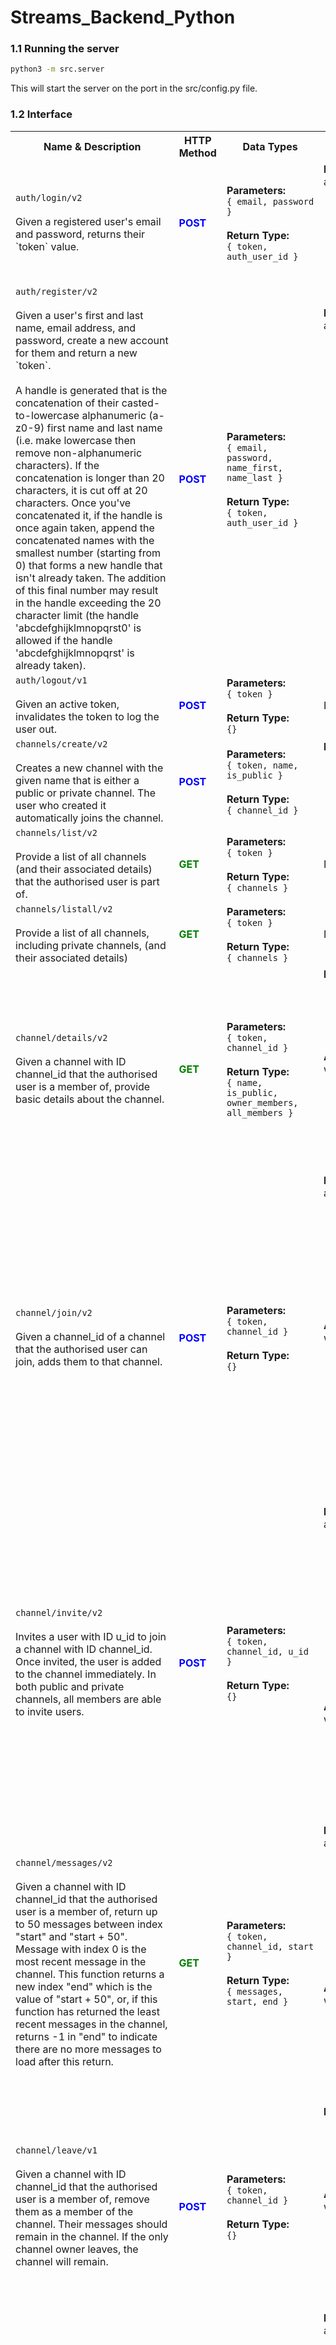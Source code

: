 # Streams_Backend_Python

### 1.1 Running the server

```bash
python3 -m src.server
```
This will start the server on the port in the src/config.py file.


### 1.2 Interface


<table>
  <tr>
    <th>Name & Description</th>
    <th>HTTP Method</th>
    <th style="width:18%">Data Types</th>
    <th style="width:32%">Exceptions</th>
  </tr>
  <tr>
    <td><code>auth/login/v2</code><br /><br />Given a registered user's email and password, returns their `token` value.</td>
    <td style="font-weight: bold; color: blue;">POST</td>
    <td><b>Parameters:</b><br /><code>{ email, password }</code><br /><br /><b>Return Type:</b><br /><code>{ token, auth_user_id }</code></td>
    <td>
      <b>InputError</b> when any of:
      <ul>
        <li>email entered does not belong to a user</li>
        <li>password is not correct</li>
      </ul>
    </td>
  </tr>
  <tr>
    <td><code>auth/register/v2</code><br /><br />Given a user's first and last name, email address, and password, create a new account for them and return a new `token`.<br /><br />A handle is generated that is the concatenation of their casted-to-lowercase alphanumeric (a-z0-9) first name and last name (i.e. make lowercase then remove non-alphanumeric characters). If the concatenation is longer than 20 characters, it is cut off at 20 characters. Once you've concatenated it, if the handle is once again taken, append the concatenated names with the smallest number (starting from 0) that forms a new handle that isn't already taken. The addition of this final number may result in the handle exceeding the 20 character limit (the handle 'abcdefghijklmnopqrst0' is allowed if the handle 'abcdefghijklmnopqrst' is already taken).</td>
    <td style="font-weight: bold; color: blue;">POST</td>
    <td><b>Parameters:</b><br /><code>{ email, password, name_first, name_last }</code><br /><br /><b>Return Type:</b><br /><code>{ token, auth_user_id }</code></td>
    <td>
      <b>InputError</b> when any of:
      <ul>
        <li>email entered is not a valid email (more in section 6.4)</li>
        <li>email address is already being used by another user</li>
        <li>length of password is less than 6 characters</li>
        <li>length of name_first is not between 1 and 50 characters inclusive</li>
        <li>length of name_last is not between 1 and 50 characters inclusive</li>
      </ul>
    </td>
  </tr>
  <tr>
    <td><code>auth/logout/v1</code><br /><br />Given an active token, invalidates the token to log the user out.</td>
    <td style="font-weight: bold; color: blue;">POST</td>
    <td><b>Parameters:</b><br /><code>{ token }</code><br /><br /><b>Return Type:</b><br /><code>{}</code></td>
    <td>N/A</td>
  </tr>
  <tr>
    <td><code>channels/create/v2</code><br /><br />Creates a new channel with the given name that is either a public or private channel. The user who created it automatically joins the channel.</td>
    <td style="font-weight: bold; color: blue;">POST</td>
    <td><b>Parameters:</b><br /><code>{ token, name, is_public }</code><br /><br /><b>Return Type:</b><br /><code>{ channel_id }</code></td>
    <td>
      <b>InputError</b> when:
      <ul>
        <li>length of name is less than 1 or more than 20 characters</li>
      </ul>
    </td>
  </tr>
  <tr>
    <td><code>channels/list/v2</code><br /><br />Provide a list of all channels (and their associated details) that the authorised user is part of.</td>
    <td style="font-weight: bold; color: green;">GET</td>
    <td><b>Parameters:</b><br /><code>{ token }</code><br /><br /><b>Return Type:</b><br /><code>{ channels }</code></td>
    <td>N/A</td>
  </tr>
  <tr>
    <td><code>channels/listall/v2</code><br /><br />Provide a list of all channels, including private channels, (and their associated details)</td>
    <td style="font-weight: bold; color: green;">GET</td>
    <td><b>Parameters:</b><br /><code>{ token }</code><br /><br /><b>Return Type:</b><br /><code>{ channels }</code></td>
    <td>N/A</td>
  </tr>
  <tr>
    <td><code>channel/details/v2</code><br /><br />Given a channel with ID channel_id that the authorised user is a member of, provide basic details about the channel.</td>
    <td style="font-weight: bold; color: green;">GET</td>
    <td><b>Parameters:</b><br /><code>{ token, channel_id }</code><br /><br /><b>Return Type:</b><br /><code>{ name, is_public, owner_members, all_members }</code></td>
    <td>
      <b>InputError</b> when:
      <ul>
        <li>channel_id does not refer to a valid channel</li>
      </ul>
      <b>AccessError</b> when:
      <ul>
        <li>channel_id is valid and the authorised user is not a member of the channel</li>
      </ul>
    </td>
  </tr>
  <tr>
    <td><code>channel/join/v2</code><br /><br />Given a channel_id of a channel that the authorised user can join, adds them to that channel.</td>
    <td style="font-weight: bold; color: blue;">POST</td>
    <td><b>Parameters:</b><br /><code>{ token, channel_id }</code><br /><br /><b>Return Type:</b><br /><code>{}</code></td>
    <td>
      <b>InputError</b> when any of:
      <ul>
        <li>channel_id does not refer to a valid channel</li>
        <li>the authorised user is already a member of the channel</li>
      </ul>
      <b>AccessError</b> when:
      <ul>
        <li>channel_id refers to a channel that is private and the authorised user is not already a channel member and is not a global owner</li>
      </ul>
    </td>
  </tr>
  <tr>
    <td><code>channel/invite/v2</code><br /><br />Invites a user with ID u_id to join a channel with ID channel_id. Once invited, the user is added to the channel immediately. In both public and private channels, all members are able to invite users.</td>
    <td style="font-weight: bold; color: blue;">POST</td>
    <td><b>Parameters:</b><br /><code>{ token, channel_id, u_id }</code><br /><br /><b>Return Type:</b><br /><code>{}</code></td>
    <td>
      <b>InputError</b> when any of:
      <ul>
        <li>channel_id does not refer to a valid channel</li>
        <li>u_id does not refer to a valid user</li>
        <li>u_id refers to a user who is already a member of the channel</li>
      </ul>
      <b>AccessError</b> when:
      <ul>
        <li>channel_id is valid and the authorised user is not a member of the channel</li>
      </ul>
    </td>
  </tr>
  <tr>
    <td><code>channel/messages/v2</code><br /><br />Given a channel with ID channel_id that the authorised user is a member of, return up to 50 messages between index "start" and "start + 50". Message with index 0 is the most recent message in the channel. This function returns a new index "end" which is the value of "start + 50", or, if this function has returned the least recent messages in the channel, returns -1 in "end" to indicate there are no more messages to load after this return.</td>
    <td style="font-weight: bold; color: green;">GET</td>
    <td><b>Parameters:</b><br /><code>{ token, channel_id, start }</code><br /><br /><b>Return Type:</b><br /><code>{ messages, start, end }</code></td>
    <td>
      <b>InputError</b> when any of:
      <ul>
        <li>channel_id does not refer to a valid channel</li>
        <li>start is greater than the total number of messages in the channel</li>
      </ul>
      <b>AccessError</b> when:
      <ul>
        <li>channel_id is valid and the authorised user is not a member of the channel</li>
      </ul>
    </td>
  </tr>
  <tr>
    <td><code>channel/leave/v1</code><br /><br />Given a channel with ID channel_id that the authorised user is a member of, remove them as a member of the channel. Their messages should remain in the channel. If the only channel owner leaves, the channel will remain.</td>
    <td style="font-weight: bold; color: blue;">POST</td>
    <td><b>Parameters:</b><br /><code>{ token, channel_id }</code><br /><br /><b>Return Type:</b><br /><code>{}</code></td>
    <td>
      <b>InputError</b> when:
      <ul>
        <li>channel_id does not refer to a valid channel</li>
      </ul>
      <b>AccessError</b> when:
      <ul>
        <li>channel_id is valid and the authorised user is not a member of the channel</li>
      </ul>
    </td>
  </tr>
  <tr>
    <td><code>channel/addowner/v1</code><br /><br />Make user with user id u_id an owner of the channel.</td>
    <td style="font-weight: bold; color: blue;">POST</td>
    <td><b>Parameters:</b><br /><code>{ token, channel_id, u_id }</code><br /><br /><b>Return Type:</b><br /><code>{}</code>
    </td>
    <td>
      <b>InputError</b> when any of:
      <ul>
        <li>channel_id does not refer to a valid channel</li>
        <li>u_id does not refer to a valid user</li>
        <li>u_id refers to a user who is not a member of the channel</li>
        <li>u_id refers to a user who is already an owner of the channel</li>
      </ul>
      <b>AccessError</b> when:
      <ul>
        <li>channel_id is valid and the authorised user does not have owner permissions in the channel</li>
      </ul>
    </td>
  </tr>
  <tr>
    <td><code>channel/removeowner/v1</code><br /><br />Remove user with user id u_id as an owner of the channel.</td>
    <td style="font-weight: bold; color: blue;">POST</td>
    <td><b>Parameters:</b><br /><code>{ token, channel_id, u_id }</code><br /><br /><b>Return Type:</b><br /><code>{}</code></td>
    <td>
      <b>InputError</b> when any of:
      <ul>
        <li>channel_id does not refer to a valid channel</li>
        <li>u_id does not refer to a valid user</li>
        <li>u_id refers to a user who is not an owner of the channel</li>
        <li>u_id refers to a user who is currently the only owner of the channel</li>
      </ul>
      <b>AccessError</b> when:
      <ul>
        <li>channel_id is valid and the authorised user does not have owner permissions in the channel</li>
      </ul>
    </td>
  </tr>
  <tr>
    <td><code>message/send/v1</code><br /><br />Send a message from the authorised user to the channel specified by channel_id. Note: Each message should have its own unique ID, i.e. no messages should share an ID with another message, even if that other message is in a different channel.</td>
    <td style="font-weight: bold; color: blue;">POST</td>
    <td><b>Parameters:</b><br /><code>{ token, channel_id, message }</code><br /><br /><b>Return Type:</b><br /><code>{ message_id }</code></td>
    <td>
      <b>InputError</b> when:
      <ul>
        <li>channel_id does not refer to a valid channel</li>
        <li>length of message is less than 1 or over 1000 characters</li>
      </ul>
        <b>AccessError</b> when:
      <ul>
        <li>channel_id is valid and the authorised user is not a member of the channel</li>
      </ul>
    </td>
  </tr>
  <tr>
    <td><code>message/edit/v1</code><br /><br />Given a message, update its text with new text. If the new message is an empty string, the message is deleted.</td>
    <td style="font-weight: bold; color: brown;">PUT</td>
    <td><b>Parameters:</b><br /><code>{ token, message_id, message }</code><br /><br /><b>Return Type:</b><br /><code>{}</code></td>
    <td>
      <b>InputError</b> when any of:
      <ul>
        <li>length of message is over 1000 characters</li>
        <li>message_id does not refer to a valid message within a channel/DM that the authorised user has joined</li>
      </ul>
      <b>AccessError</b> when message_id refers to a valid message in a joined channel/DM and none of the following are true:
      <ul>
        <li>the message was sent by the authorised user making this request</li>
        <li>the authorised user has owner permissions in the channel/DM</li>
      </ul>
    </td>
  </tr>
  <tr>
    <td><code>message/remove/v1</code><br /><br />Given a message_id for a message, this message is removed from the channel/DM</td>
    <td style="color: red; font-weight: bold;">DELETE</td>
    <td><b>Parameters:</b><br /><code>{ token, message_id }</code><br /><br /><b>Return Type:</b><br /><code>{}</code></td>
    <td>
      <b>InputError</b> when:
      <ul>
        <li>message_id does not refer to a valid message within a channel/DM that the authorised user has joined</li>
      </ul>
      <b>AccessError</b> when message_id refers to a valid message in a joined channel/DM and none of the following are true:
      <ul>
        <li>the message was sent by the authorised user making this request</li>
        <li>the authorised user has owner permissions in the channel/DM</li>
      </ul>
    </td>
  </tr>
  <tr>
    <td><code>dm/create/v1</code><br /><br /><code>u_ids</code> contains the user(s) that this DM is directed to, and will not include the creator. The creator is the owner of the DM. <code>name</code> should be automatically generated based on the users that are in this DM. The name should be an alphabetically-sorted, comma-and-space-separated list of user handles, e.g. 'ahandle1, bhandle2, chandle3'.</td>
    <td style="font-weight: bold; color: blue;">POST</td>
    <td><b>Parameters:</b><br /><code>{ token, u_ids }</code><br /><br /><b>Return Type:</b><br /><code>{ dm_id }</code></td>
    <td>
      <b>InputError</b> when:
      <ul>
        <li>any u_id in u_ids does not refer to a valid user</li>
      </ul>
    </td>
  </tr>
  <tr>
    <td><code>dm/list/v1</code><br /><br />Returns the list of DMs that the user is a member of.</td>
    <td style="font-weight: bold; color: green;">GET</td>
    <td><b>Parameters:</b><br /><code>{ token }</code><br /><br /><b>Return Type:</b><br /><code>{ dms }</code></td>
    <td> N/A </td>
  </tr>
  <tr>
    <td><code>dm/remove/v1</code><br /><br />Remove an existing DM, so all members are no longer in the DM. This can only be done by the original creator of the DM.</td>
    <td style="color: red; font-weight: bold;">DELETE</td>
    <td><b>Parameters:</b><br /><code>{ token, dm_id }</code><br /><br /><b>Return Type:</b><br /><code>{}</code></td>
    <td>
      <b>InputError</b> when:
      <ul>
        <li>dm_id does not refer to a valid DM</li>
      </ul>
      <b>AccessError</b> when:
      <ul>
        <li>dm_id is valid and the authorised user is not the original DM creator</li>
      </ul>
    </td>
  </tr>
  <tr>
    <td><code>dm/details/v1</code><br /><br />Given a DM with ID dm_id that the authorised user is a member of, provide basic details about the DM.</td>
    <td style="font-weight: bold; color: green;">GET</td>
    <td><b>Parameters:</b><br /><code>{ token, dm_id }</code><br /><br /><b>Return Type:</b><br /><code>{ name, members }</code></td>
    <td>
      <b>InputError</b> when:
      <ul>
        <li>dm_id does not refer to a valid DM</li>
      </ul>
      <b>AccessError</b> when:
      <ul>
        <li>dm_id is valid and the authorised user is not a member of the DM</li>
      </ul>
    </td>
  </tr>
  <tr>
    <td><code>dm/leave/v1</code><br /><br />Given a DM ID, the user is removed as a member of this DM. The creator is allowed to leave and the DM will still exist if this happens. This does not update the name of the DM.</td>
    <td style="font-weight: bold; color: blue;">POST</td>
    <td><b>Parameters:</b><br /><code>{ token, dm_id }</code><br /><br /><b>Return Type:</b><br /><code>{}</code></td>
    <td>
      <b>InputError</b> when:
      <ul>
        <li>dm_id does not refer to a valid DM</li>
      </ul>
      <b>AccessError</b> when:
      <ul>
        <li>dm_id is valid and the authorised user is not a member of the DM</li>
      </ul>
    </td>
  </tr>
  <tr>
    <td><code>dm/messages/v1</code><br /><br />Given a DM with ID dm_id that the authorised user is a member of, return up to 50 messages between index "start" and "start + 50". Message with index 0 is the most recent message in the DM. This function returns a new index "end" which is the value of "start + 50", or, if this function has returned the least recent messages in the DM, returns -1 in "end" to indicate there are no more messages to load after this return.</td>
    <td style="font-weight: bold; color: green;">GET</td>
    <td><b>Parameters:</b><br /><code>{ token, dm_id, start }</code><br /><br /><b>Return Type:</b><br /><code>{ messages, start, end }</code></td>
    <td>
      <b>InputError</b> when any of:
      <ul>
        <li>dm_id does not refer to a valid DM</li>
        <li>start is greater than the total number of messages in the channel</li>
      </ul>
      <b>AccessError</b> when:
      <ul>
        <li>dm_id is valid and the authorised user is not a member of the DM</li>
      </ul>
    </td>
  </tr>
  <tr>
    <td><code>message/senddm/v1</code><br /><br />Send a message from authorised_user to the DM specified by dm_id. Note: Each message should have it's own unique ID, i.e. no messages should share an ID with another message, even if that other message is in a different channel or DM.</td>
    <td style="font-weight: bold; color: blue;">POST</td>
    <td><b>Parameters:</b><br /><code>{ token, dm_id, message }</code><br /><br /><b>Return Type:</b><br /><code>{ message_id }</code></td>
    <td>
      <b>InputError</b> when any of:
      <ul>
        <li>dm_id does not refer to a valid DM</li>
        <li>length of message is less than 1 or over 1000 characters</li>
      </ul>
      <b>AccessError</b> when:
      <ul>
        <li>dm_id is valid and the authorised user is not a member of the DM</li>
      </ul>
    </td>
  </tr>
  <tr>
    <td><code>users/all/v1</code><br /><br />Returns a list of all users and their associated details.</td>
    <td style="font-weight: bold; color: green;">GET</td>
    <td><b>Parameters:</b><br /><code>{ token }</code><br /><br /><b>Return Type:</b><br /><code>{ users }</code></td>
    <td>N/A</td>
  </tr>
  <tr>
    <td><code>user/profile/v1</code><br /><br />For a valid user, returns information about their user_id, email, first name, last name, and handle</td>
    <td style="font-weight: bold; color: green;">GET</td>
    <td><b>Parameters:</b><br /><code>{ token, u_id }</code><br /><br /><b>Return Type:</b><br /><code>{ user }</code></td>
    <td>
      <b>InputError</b> when:
      <ul>
        <li>u_id does not refer to a valid user</li>
      </ul>
    </td>
  </tr>
  <tr>
    <td><code>user/profile/setname/v1</code><br /><br />Update the authorised user's first and last name</td>
    <td style="font-weight: bold; color: brown;">PUT</td>
    <td><b>Parameters:</b><br /><code>{ token, name_first, name_last }</code><br /><br /><b>Return Type:</b><br /><code>{}</code></td>
    <td>
      <b>InputError</b> when any of:
      <ul>
        <li>length of name_first is not between 1 and 50 characters inclusive</li>
        <li>length of name_last is not between 1 and 50 characters inclusive</li>
      </ul>
  </tr>
  <tr>
    <td><code>user/profile/setemail/v1</code><br /><br />Update the authorised user's email address</td>
    <td style="font-weight: bold; color: brown;">PUT</td>
    <td><b>Parameters:</b><br /><code>{ token, email }</code><br /><br /><b>Return Type:</b><br /><code>{}</code></td>
    <td>
      <b>InputError</b> when any of:
      <ul>
        <li>email entered is not a valid email (more in section 6.4)</li>
        <li>email address is already being used by another user</li>
      </ul>
  </tr>
  <tr>
    <td><code>user/profile/sethandle/v1</code><br /><br />Update the authorised user's handle (i.e. display name)</td>
    <td style="font-weight: bold; color: brown;">PUT</td>
    <td><b>Parameters:</b><br /><code>{ token, handle_str }</code><br /><br /><b>Return Type:</b><br /><code>{}</code></td>
    <td>
      <b>InputError</b> when any of:
      <ul>
        <li>length of handle_str is not between 3 and 20 characters inclusive</li>
        <li>handle_str contains characters that are not alphanumeric</li>
        <li>the handle is already used by another user</li>
      </ul>
    </td>
  </tr>
  <tr>
    <td><code>admin/user/remove/v1</code><br /><br />Given a user by their u_id, remove them from the Streams. This means they should be removed from all channels/DMs, and will not be included in the list of users returned by users/all. Streams owners can remove other Streams owners (including the original first owner). Once users are removed, the contents of the messages they sent will be replaced by 'Removed user'. Their profile must still be retrievable with user/profile, however name_first should be 'Removed' and name_last should be 'user'. The user's email and handle should be reusable.</td>
    <td style="color: red; font-weight: bold;">DELETE</td>
    <td><b>Parameters:</b><br /><code>{ token, u_id }</code><br /><br /><b>Return Type:</b><br /><code>{}</code></td>
    <td>
      <b>InputError</b> when any of:
      <ul>
        <li>u_id does not refer to a valid user</li>
        <li>u_id refers to a user who is the only global owner</li>
      </ul>
      <b>AccessError</b> when:
      <ul>
        <li>the authorised user is not a global owner</li>
      </ul>
    </td>
  </tr>
  <tr>
    <td><code>admin/userpermission/change/v1</code><br /><br />Given a user by their user ID, set their permissions to new permissions described by permission_id.</td>
    <td style="font-weight: bold; color: blue;">POST</td>
    <td><b>Parameters:</b><br /><code>{ token, u_id, permission_id }</code><br /><br /><b>Return Type:</b><br /><code>{}</code></td>
    <td>
      <b>InputError</b> when any of:
      <ul>
        <li>u_id does not refer to a valid user</li>
        <li>u_id refers to a user who is the only global owner and they are being demoted to a user</li>
        <li>permission_id is invalid</li>
      </ul>
      <b>AccessError</b> when:
      <ul>
        <li>the authorised user is not a global owner</li>
      </ul>
    </td>
  </tr>
  <tr>
    <td><code>clear/v1</code><br /><br />Resets the internal data of the application to its initial state</td>
    <td style="color: red; font-weight: bold;">DELETE</td>
    <td><b>Parameters:</b><br /><code>{}</code><br /><br /><b>Return Type:</b><br /><code>{}</code></td>
    <td>N/A</td>
  </tr>
  <tr>
    <td><code>notifications/get/v1</code><br /><br />Return the user's most recent 20 notifications, ordered from most recent to least recent.</td>
    <td style="font-weight: bold; color: green;">GET</td>
    <td><b>Parameters:</b><br /><code>{ token }</code><br /><br /><b>Return Type:</b><br /><code>{ notifications }</code></td>
    <td>N/A</td>
  </tr>
  <tr>
    <td><code>search/v1</code><br /><br />Given a query string, return a collection of messages in all of the channels/DMs that the user has joined that contain the query.</td>
    <td style="font-weight: bold; color: green;">GET</td>
    <td><b>Parameters:</b><br /><code>{ token, query_str }</code><br /><br /><b>Return Type:</b><br /><code>{ messages }</code></td>
    <td>
      <b>InputError</b> when:
      <ul>
        <li>length of query_str is less than 1 or over 1000 characters</li>
      </ul>
    </td>
  </tr>
  <tr>
    <td><code>message/share/v1</code><br /><br /><code>og_message_id</code> is the ID of the original message. <code>channel_id</code> is the channel that the message is being shared to, and is <code>-1</code> if it is being sent to a DM. <code>dm_id</code> is the DM that the message is being shared to, and is <code>-1</code> if it is being sent to a channel. <code>message</code> is the optional message in addition to the shared message, and will be an empty string <code>''</code> if no message is given. A new message should be sent to the channel/DM identified by the channel_id/dm_id that contains the contents of both the original message and the optional message. The format does not matter as long as both the original and optional message exist as a substring within the new message.</td>
    <td style="font-weight: bold; color: blue;">POST</td>
    <td><b>Parameters:</b><br /><code>{ token, og_message_id, message, channel_id, dm_id }</code><br /><br /><b>Return Type:</b><br /><code>{ shared_message_id }</code></td>
    <td>
      <b>InputError</b> when any of:
      <ul>
        <li>both channel_id and dm_id are invalid</li>
        <li>neither channel_id nor dm_id are -1
        <li>og_message_id does not refer to a valid message within a channel/DM that the authorised user has joined</li>
        <li>length of message is more than 1000 characters</li>
      </ul>
      <b>AccessError</b> when:
      <ul>
        <li>the pair of channel_id and dm_id are valid (i.e. one is -1, the other is valid) and the authorised user has not joined the channel or DM they are trying to share the message to</li>
      </ul>
    </td>
  </tr>
  <tr>
    <td><code>message/react/v1</code><br /><br />Given a message within a channel or DM the authorised user is part of, add a "react" to that particular message.</td>
    <td style="font-weight: bold; color: blue;">POST</td>
    <td><b>Parameters:</b><br /><code>{ token, message_id, react_id }</code><br /><br /><b>Return Type:</b><br /><code>{}</code></td>
    <td>
      <b>InputError</b> when any of:
      <ul>
        <li>message_id is not a valid message within a channel or DM that the authorised user has joined</li>
        <li>react_id is not a valid react ID - currently, the only valid react ID the frontend has is 1</li>
        <li>the message already contains a react with ID react_id from the authorised user</li>
      </ul>
    </td>
  </tr>
  <tr>
    <td><code>message/unreact/v1</code><br /><br />Given a message within a channel or DM the authorised user is part of, remove a "react" to that particular message.</td>
    <td style="font-weight: bold; color: blue;">POST</td>
    <td><b>Parameters:</b><br /><code>{ token, message_id, react_id }</code><br /><br /><b>Return Type:</b><br /><code>{}</code></td>
    <td>
      <b>InputError</b> when any of:
      <ul>
        <li>message_id is not a valid message within a channel or DM that the authorised user has joined</li>
        <li>react_id is not a valid react ID</li>
        <li>the message does not contain a react with ID react_id from the authorised user</li>
      </ul>
    </td>
  </tr>
  <tr>
    <td><code>message/pin/v1</code><br /><br />Given a message within a channel or DM, mark it as "pinned".</td>
    <td style="font-weight: bold; color: blue;">POST</td>
    <td><b>Parameters:</b><br /><code>{ token, message_id }</code><br /><br /><b>Return Type:</b><br /><code>{}</code></td>
    <td>
      <b>InputError</b> when any of:
      <ul>
        <li>message_id is not a valid message within a channel or DM that the authorised user has joined</li>
        <li>the message is already pinned</li>
      </ul>
      <b>AccessError</b> when:
      <ul>
        <li>message_id refers to a valid message in a joined channel/DM and the authorised user does not have owner permissions in the channel/DM</li>
      </ul>
    </td>
  </tr>
  <tr>
    <td><code>message/unpin/v1</code><br /><br />Given a message within a channel or DM, remove its mark as pinned.</td>
    <td style="font-weight: bold; color: blue;">POST</td>
    <td><b>Parameters:</b><br /><code>{ token, message_id }</code><br /><br /><b>Return Type:</b><br /><code>{}</code></td>
    <td>
      <b>InputError</b> when any of:
      <ul>
        <li>message_id is not a valid message within a channel or DM that the authorised user has joined</li>
        <li>the message is not already pinned</li>
      </ul>
      <b>AccessError</b> when:
      <ul>
        <li>message_id refers to a valid message in a joined channel/DM and the authorised user does not have owner permissions in the channel/DM</li>
      </ul>
    </td>
  </tr>
  <tr>
    <td><code>message/sendlater/v1</code><br /><br />Send a message from the authorised user to the channel specified by channel_id automatically at a specified time in the future.</td>
    <td style="font-weight: bold; color: blue;">POST</td>
    <td><b>Parameters:</b><br /><code>{ token, channel_id, message, time_sent }</code><br /><br /><b>Return Type:</b><br /><code>{ message_id }</code></td>
    <td>
      <b>InputError</b> when any of:
      <ul>
        <li>channel_id does not refer to a valid channel</li>
        <li>length of message is over 1000 characters</li>
        <li>time_sent is a time in the past</li>
      </ul>
      <b>AccessError</b> when:
      <ul>
        <li>channel_id is valid and the authorised user is not a member of the channel they are trying to post to</li>
      </ul>
    </td>
  </tr>
  <tr>
    <td><code>message/sendlaterdm/v1</code><br /><br />Send a message from the authorised user to the DM specified by dm_id automatically at a specified time in the future.</td>
    <td style="font-weight: bold; color: blue;">POST</td>
    <td><b>Parameters:</b><br /><code>{ token, dm_id, message, time_sent }</code><br /><br /><b>Return Type:</b><br /><code>{ message_id }</code></td>
    <td>
      <b>InputError</b> when any of:
      <ul>
        <li>dm_id does not refer to a valid DM</li>
        <li>length of message is over 1000 characters</li>
        <li>time_sent is a time in the past</li>
      </ul>
      <b>AccessError</b> when:
      <ul>
        <li>dm_id is valid and the authorised user is not a member of the DM they are trying to post to</li>
      </ul>
    </td>
  </tr>
  <tr>
    <td><code>standup/start/v1</code><br /><br />For a given channel, start the standup period whereby for the next "length" seconds if someone calls "standup/send" with a message, it is buffered during the X second window then at the end of the X second window a message will be added to the message queue in the channel from the user who started the standup. "length" is an integer that denotes the number of seconds that the standup occurs for.</td>
    <td style="font-weight: bold; color: blue;">POST</td>
    <td><b>Parameters:</b><br /><code>{ token, channel_id, length }</code><br /><br /><b>Return Type:</b><br /><code>{ time_finish }</code></td>
    <td>
      <b>InputError</b> when any of:
      <ul>
        <li>channel_id does not refer to a valid channel</li>
        <li>length is a negative integer</li>
        <li>an active standup is currently running in the channel</li>
      </ul>
      <b>AccessError</b> when:
      <ul>
        <li>channel_id is valid and the authorised user is not a member of the channel</li>
      </ul>
    </td>
  </tr>
  <tr>
    <td><code>standup/active/v1</code><br /><br />For a given channel, return whether a standup is active in it, and what time the standup finishes. If no standup is active, then time_finish returns <code>None</code>.</td>
    <td style="font-weight: bold; color: green;">GET</td>
    <td><b>Parameters:</b><br /><code>{ token, channel_id }</code><br /><br /><b>Return Type:</b><br /><code>{ is_active, time_finish }</code></td>
    <td>
      <b>InputError</b> when:
      <ul>
        <li>channel_id does not refer to a valid channel</li>
      </ul>
      <b>AccessError</b> when:
      <ul>
        <li>channel_id is valid and the authorised user is not a member of the channel</li>
      </ul>
    </td>
  </tr>
  <tr>
    <td><code>standup/send/v1</code><br /><br />Sending a message to get buffered in the standup queue, assuming a standup is currently active. Note: We do not expect @ tags to be parsed as proper tags when sending to standup/send</td>
    <td style="font-weight: bold; color: blue;">POST</td>
    <td><b>Parameters:</b><br /><code>{ token, channel_id, message }</code><br /><br /><b>Return Type:</b><br /><code>{}</code></td>
    <td>
      <b>InputError</b> when any of:
      <ul>
        <li>channel_id does not refer to a valid channel</li>
        <li>length of message is over 1000 characters</li>
        <li>an active standup is not currently running in the channel</li>
      </ul>
      <b>AccessError</b> when:
      <ul>
        <li>channel_id is valid and the authorised user is not a member of the channel</li>
      </ul>
    </td>
  </tr>
  <tr>
    <td><code>auth/passwordreset/request/v1</code><br /><br />Given an email address, if the user is a registered user, sends them an email containing a specific secret code, that when entered in auth/passwordreset/reset, shows that the user trying to reset the password is the one who got sent this email. No error should be raised when passed an invalid email, as that would pose a security/privacy concern. When a user requests a password reset, they should be logged out of all current sessions.</td>
    <td style="font-weight: bold; color: blue;">POST</td>
    <td><b>Parameters:</b><br /><code>{ email }</code><br /><br /><b>Return Type:</b><br /><code>{}</code></td>
    <td>
      N/A
    </td>
  </tr>
  <tr>
    <td><code>auth/passwordreset/reset/v1</code><br /><br />Given a reset code for a user, set that user's new password to the password provided.</td>
    <td style="font-weight: bold; color: blue;">POST</td>
    <td><b>Parameters:</b><br /><code>{ reset_code, new_password }</code><br /><br /><b>Return Type:</b><br /><code>{}</code></td>
    <td>
      <b>InputError</b> when any of:
      <ul>
        <li>reset_code is not a valid reset code</li>
        <li>password entered is less than 6 characters long</li>
      </ul>
    </td>
  </tr>
  <tr>
    <td><code>user/profile/uploadphoto/v1</code><br /><br />Given a URL of an image on the internet, crops the image within bounds (x_start, y_start) and (x_end, y_end). Position (0,0) is the top left. Please note: the URL needs to be a non-https URL (it should just have "http://" in the URL. We will only test with non-https URLs.</td>
    <td style="font-weight: bold; color: blue;">POST</td>
    <td><b>Parameters:</b><br /><code>{ token, img_url, x_start, y_start, x_end, y_end }</code><br /><br /><b>Return Type:</b><br /><code>{}</code></td>
    <td>
      <b>InputError</b> when any of:
      <ul>
        <li>img_url returns an HTTP status other than 200</li>
        <li>any of x_start, y_start, x_end, y_end are not within the dimensions of the image at the URL</li>
        <li>x_end is less than x_start or y_end is less than y_start</li>
        <li>image uploaded is not a JPG</li>
      </ul>
    </td>
  </tr>
  <tr>
    <td><code>user/stats/v1</code><br /><br />Fetches the required statistics about this user's use of UNSW Streams.</td>
    <td style="font-weight: bold; color: green;">GET</td>
    <td><b>Parameters:</b><br /><code>{ token }</code><br /><br /><b>Return Type:</b><br /><code>{ user_stats }</code></td>
    <td>N/A</td>
  </tr>
  <tr>
    <td><code>users/stats/v1</code><br /><br />Fetches the required statistics about the use of UNSW Streams.</td>
    <td style="font-weight: bold; color: green;">GET</td>
    <td><b>Parameters:</b><br /><code>{ token }</code><br /><br /><b>Return Type:</b><br /><code>{ workspace_stats }</code></td>
    <td>N/A</td>
  </tr>
</table>


### 6.3. Errors for all functions

Either an `InputError` or `AccessError` is thrown when something goes wrong. All of these cases are listed in the **Interface** table. If input implies that both errors should be thrown, throw an `AccessError`.
One exception is that, even though it's not listed in the table, for all functions except `auth/register`, `auth/login`, `auth/passwordreset/request` (iteration 3) and `auth/passwordreset/reset` (iteration 3), an `AccessError` is thrown when the token passed in is invalid.
